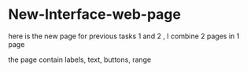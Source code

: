 # New-Interface-web-page

here is the new page for previous tasks 1 and 2  , I combine  2 pages in 1 page 


 the page contain labels, text, buttons, range
